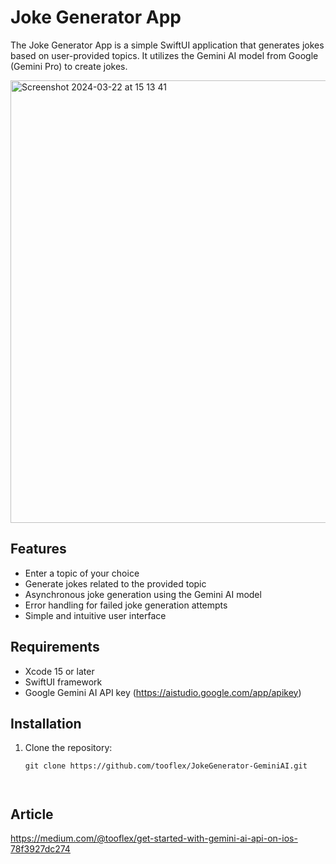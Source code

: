 # Joke Generator App

The Joke Generator App is a simple SwiftUI application that generates jokes based on user-provided topics. It utilizes the Gemini AI model from Google (Gemini Pro) to create jokes.

<img width="708" alt="Screenshot 2024-03-22 at 15 13 41" src="https://github.com/Tooflex/JokeGenerator-GeminiAI/assets/4025630/c96ef095-4d46-42a6-8694-d8670ba64c28">

## Features

- Enter a topic of your choice
- Generate jokes related to the provided topic
- Asynchronous joke generation using the Gemini AI model
- Error handling for failed joke generation attempts
- Simple and intuitive user interface

## Requirements

- Xcode 15 or later
- SwiftUI framework
- Google Gemini AI API key (https://aistudio.google.com/app/apikey)

## Installation

1. Clone the repository:
   ```shell
   git clone https://github.com/tooflex/JokeGenerator-GeminiAI.git



## Article
https://medium.com/@tooflex/get-started-with-gemini-ai-api-on-ios-78f3927dc274
